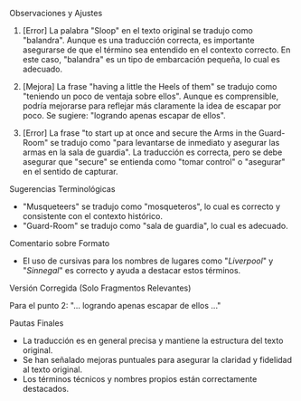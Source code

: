 Observaciones y Ajustes

1. [Error] La palabra "Sloop" en el texto original se tradujo como "balandra". Aunque es una traducción correcta, es importante asegurarse de que el término sea entendido en el contexto correcto. En este caso, "balandra" es un tipo de embarcación pequeña, lo cual es adecuado.

2. [Mejora] La frase "having a little the Heels of them" se tradujo como "teniendo un poco de ventaja sobre ellos". Aunque es comprensible, podría mejorarse para reflejar más claramente la idea de escapar por poco. Se sugiere: "logrando apenas escapar de ellos".

3. [Error] La frase "to start up at once and secure the Arms in the Guard-Room" se tradujo como "para levantarse de inmediato y asegurar las armas en la sala de guardia". La traducción es correcta, pero se debe asegurar que "secure" se entienda como "tomar control" o "asegurar" en el sentido de capturar.

Sugerencias Terminológicas

- "Musqueteers" se tradujo como "mosqueteros", lo cual es correcto y consistente con el contexto histórico.
- "Guard-Room" se tradujo como "sala de guardia", lo cual es adecuado.

Comentario sobre Formato

- El uso de cursivas para los nombres de lugares como "_Liverpool_" y "_Sinnegal_" es correcto y ayuda a destacar estos términos.

Versión Corregida (Solo Fragmentos Relevantes)

Para el punto 2: "... logrando apenas escapar de ellos ..."

Pautas Finales

- La traducción es en general precisa y mantiene la estructura del texto original.
- Se han señalado mejoras puntuales para asegurar la claridad y fidelidad al texto original.
- Los términos técnicos y nombres propios están correctamente destacados.